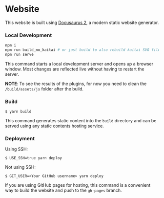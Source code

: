 # Website

This website is built using [Docusaurus 2](https://docusaurus.io/), a modern static website generator.

### Local Development

```bash
npm i
npm run build_no_kaitai # or just build to also rebuild kaitai SVG files
npm run serve
```

This command starts a local development server and opens up a browser window. Most changes are reflected live without having to restart the server.

**NOTE**: To see the results of the plugins, for now you need to clean the `/build/assets/js` folder after the build.

### Build

```
$ yarn build
```

This command generates static content into the `build` directory and can be served using any static contents hosting service.

### Deployment

Using SSH:

```
$ USE_SSH=true yarn deploy
```

Not using SSH:

```
$ GIT_USER=<Your GitHub username> yarn deploy
```

If you are using GitHub pages for hosting, this command is a convenient way to build the website and push to the `gh-pages` branch.
